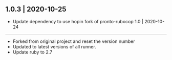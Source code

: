 1.0.3 | 2020-10-25
---
 * Update dependency to use hopin fork of pronto-rubocop
1.0 | 2020-10-24
---
 * Forked from original project and reset the version number
 * Updated to latest versions of all runner.
 * Update ruby to 2.7
